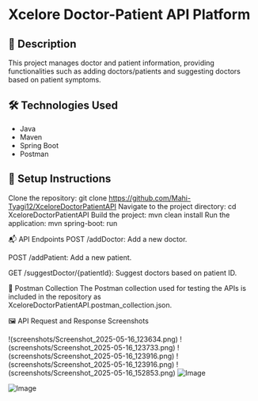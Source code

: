 # Xcelore Doctor-Patient API Platform

## 📄 Description
This project manages doctor and patient information, providing functionalities such as adding doctors/patients and suggesting doctors based on patient symptoms.

## 🛠️ Technologies Used
- Java
- Maven
- Spring Boot
- Postman

## 🚀 Setup Instructions
Clone the repository:
git clone https://github.com/Mahi-Tyagi12/XceloreDoctorPatientAPI
Navigate to the project directory:
cd XceloreDoctorPatientAPI
Build the project:
mvn clean install
Run the application:
mvn spring-boot: run

📬 API Endpoints
POST /addDoctor: Add a new doctor.

POST /addPatient: Add a new patient.

GET /suggestDoctor/{patientId}: Suggest doctors based on patient ID.

📂 Postman Collection
The Postman collection used for testing the APIs is included in the repository as XceloreDoctorPatientAPI.postman_collection.json.

🖼️ API Request and Response Screenshots

!(screenshots/Screenshot_2025-05-16_123634.png)
!(screenshots/Screenshot_2025-05-16_123733.png)
!(screenshots/Screenshot_2025-05-16_123916.png)
!(screenshots/Screenshot_2025-05-16_123916.png)
!(screenshots/Screenshot_2025-05-16_152853.png)
![Image](https://github.com/user-attachments/assets/90669d0a-6e6b-4986-bfba-a69f2ef77f37)

![Image](https://github.com/user-attachments/assets/d3cd9209-5fab-43cc-903e-dc605b3fec7c)
